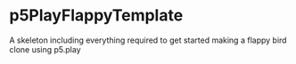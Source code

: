 # p5PlayFlappyTemplate
A skeleton including everything required to get started making a flappy bird clone using p5.play
